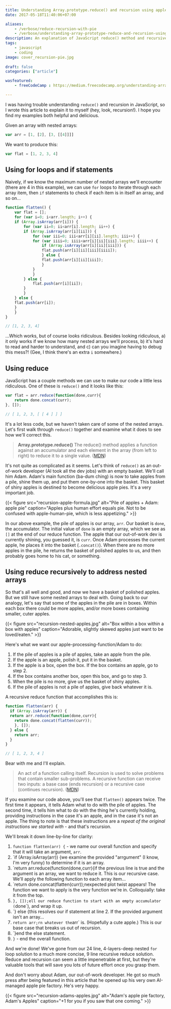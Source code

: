 ```yaml
---
title: Understanding Array.prototype.reduce() and recursion using apple pie
date: 2017-05-18T11:40:06+07:00

aliases:
    - /verbose/reduce-recursion-with-pie
    - /verbose/understanding-array-prototype-reduce-and-recursion-using-apple-pie
description: An explanation of JavaScript reduce() method and recursive functions using delicious, attention-retaining apples.
tags:
    - javascript
    - coding
image: cover_recursion-pie.jpg
 
draft: false
categories: ["article"]

wasfeatured:
    - freeCodeCamp : https://medium.freecodecamp.org/understanding-array-prototype-reduce-and-recursion-using-apple-pie-f60cde58ea51

---
```

I was having trouble understanding `reduce()` and recursion in JavaScript, so I wrote this article to explain it to myself (hey, look, recursion!). I hope you find my examples both helpful and delicious.

Given an array with nested arrays:

```js
var arr = [1, [2], [3, [[4]]]]
```

We want to produce this:

```js
var flat = [1, 2, 3, 4]
```

## Using for loops and if statements

Naively, if we know the maximum number of nested arrays we'll encounter (there are 4 in this example), we can use `for` loops to iterate through each array item, then `if` statements to check if each item is in itself an array, and so on...

```js
function flatten() {
    var flat = [];
    for (var i=0; i<arr.length; i++) {
    if (Array.isArray(arr[i])) {
        for (var ii=0; ii<arr[i].length; ii++) {
        if (Array.isArray(arr[i][ii])) {
            for (var iii=0; iii<arr[i][ii].length; iii++) {
            for (var iiii=0; iiii<arr[i][ii][iii].length; iiii++) {
                if (Array.isArray(arr[i][ii][iii])) {
                flat.push(arr[i][ii][iii][iiii]);
                } else {
                flat.push(arr[i][ii][iii]);
                }
            }
            }
        } else {
            flat.push(arr[i][ii]);
        }
        }
    } else {
    flat.push(arr[i]);
    }
    }
}

// [1, 2, 3, 4]
```

...Which works, but of course looks ridiculous. Besides looking ridiculous, a) it only works if we know how many nested arrays we'll process, b) it's hard to read and harder to understand, and c) can you imagine having to debug this mess?! (Gee, I think there's an extra `i` somewhere.)

## Using reduce

JavaScript has a couple methods we can use to make our code a little less ridiculous. One of these is `reduce()` and it looks like this:

```js
var flat = arr.reduce(function(done,curr){
    return done.concat(curr);
}, []);

// [ 1, 2, 3, [ [ 4 ] ] ]
```

It's a lot less code, but we haven't taken care of some of the nested arrays. Let's first walk through `reduce()` together and examine what it does to see how we'll correct this.

>**Array.prototype.reduce()**
>The reduce() method applies a function against an accumulator and each element in the array (from left to right) to reduce it to a single value. ([MDN](https://developer.mozilla.org/en-US/docs/Web/JavaScript/Reference/Global_Objects/Array/Reduce?v=example))

It's not quite as complicated as it seems. Let's think of `reduce()` as an out-of-work developer (AI took all the dev jobs) with an empty basket. We'll call him Adam. Adam's main function (ba-dum ching) is now to take apples from a pile, shine them up, and put them one-by-one into the basket. This basket of shiny apples is destined to become delicious apple pies. It's a very important job.

{{< figure src="recursion-apple-formula.jpg" alt="Pile of apples + Adam: apple pie" caption="Apples plus human effort equals pie. Not to be confused with apple-human-pie, which is less appetizing." >}}

In our above example, the pile of apples is our array, `arr`. Our basket is `done`, the accumulator. The initial value of `done` is an empty array, which we see as `[]` at the end of our reduce function. The apple that our out-of-work dev is currently shining, you guessed it, is `curr`. Once Adam processes the current apple, he places it into the basket (`.concat()`). When there are no more apples in the pile, he returns the basket of polished apples to us, and then probably goes home to his cat, or something.

## Using reduce recursively to address nested arrays

So that's all well and good, and now we have a basket of polished apples. But we still have some nested arrays to deal with. Going back to our analogy, let's say that some of the apples in the pile are in boxes. Within each box there could be more apples, and/or more boxes containing smaller, cuter apples.

{{< figure src="recursion-nested-apples.jpg" alt="Box within a box within a box with apples" caption="Adorable, slightly skewed apples just want to be loved/eaten." >}}

Here's what we want our apple-processing-function/Adam to do:

1. If the pile of apples is a pile of apples, take an apple from the pile.
2. If the apple is an apple, polish it, put it in the basket.
3. If the apple is a box, open the box. If the box contains an apple, go to step 2.
4. If the box contains another box, open this box, and go to step 3.
5. When the pile is no more, give us the basket of shiny apples.
6. If the pile of apples is not a pile of apples, give back whatever it is.

A recursive reduce function that accomplishes this is:

```js
function flatten(arr) {
  if (Array.isArray(arr)) {
  return arr.reduce(function(done,curr){
    return done.concat(flatten(curr));
    }, []);
  } else {
    return arr;
  }
}

// [ 1, 2, 3, 4 ]
```

Bear with me and I'll explain.

>An act of a function calling itself. Recursion is used to solve problems that contain smaller sub-problems. A recursive function can receive two inputs: a base case (ends recursion) or a recursive case (continues recursion). ([MDN](https://developer.mozilla.org/en-US/docs/Glossary/Recursion))

If you examine our code above, you'll see that `flatten()` appears twice. The first time it appears, it tells Adam what to do with the pile of apples. The second time, it tells him what to do with the thing he's currently holding, providing instructions in the case it's an apple, and in the case it's not an apple. The thing to note is that these instructions are a *repeat of the original instructions we started with* - and that's recursion.

We'll break it down line-by-line for clarity:

1. `function flatten(arr) {` - we name our overall function and specify that it will take an argument, `arr`.
2. `if (Array.isArray(arr)) {we examine the provided "arrgument" (I know, I'm very funny) to determine if it is an array.
3. `return arr.reduce(function(done,curr){if the previous line is true and the argument is an array, we want to reduce it. This is our recursive case. We'll apply the following function to each array item...
4. `return done.concat(flatten(curr));nexpected plot twist appears! The function we want to apply is the very function we're in. Colloquially: take it from the top.
5. `}, []);ell our reduce function to start with an empty accumulator (`done`), and wrap it up.
6. `} else {this resolves our if statement at line 2. If the provided argument isn't an array...
7. `return arr;rn whatever the`arr` is. (Hopefully a cute apple.) This is our base case that breaks us out of recursion.
8. `}end the else statement.
9. `}` - end the overall function.

And we're done! We've gone from our 24 line, 4-layers-deep nested `for` loop solution to a much more concise, 9 line recursive reduce solution. Reduce and recursion can seem a little impenetrable at first, but they're valuable tools that will save you lots of future effort once you grasp them.

And don't worry about Adam, our out-of-work developer. He got so much press after being featured in this article that he opened up his very own AI-managed apple pie factory. He's very happy.

{{< figure src="recursion-adams-apples.jpg" alt="Adam's apple pie factory, Adam's Apples" caption="+1 for you if you saw that one coming." >}}
